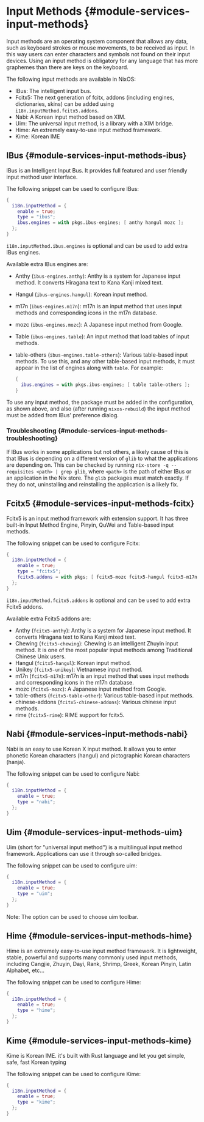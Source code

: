 # Input Methods {#module-services-input-methods}

Input methods are an operating system component that allows any data, such as
keyboard strokes or mouse movements, to be received as input. In this way
users can enter characters and symbols not found on their input devices.
Using an input method is obligatory for any language that has more graphemes
than there are keys on the keyboard.

The following input methods are available in NixOS:

  - IBus: The intelligent input bus.
  - Fcitx5: The next generation of fcitx, addons (including engines, dictionaries, skins) can be added using `i18n.inputMethod.fcitx5.addons`.
  - Nabi: A Korean input method based on XIM.
  - Uim: The universal input method, is a library with a XIM bridge.
  - Hime: An extremely easy-to-use input method framework.
  - Kime: Korean IME

## IBus {#module-services-input-methods-ibus}

IBus is an Intelligent Input Bus. It provides full featured and user
friendly input method user interface.

The following snippet can be used to configure IBus:

```nix
{
  i18n.inputMethod = {
    enable = true;
    type = "ibus";
    ibus.engines = with pkgs.ibus-engines; [ anthy hangul mozc ];
  };
}
```

`i18n.inputMethod.ibus.engines` is optional and can be used
to add extra IBus engines.

Available extra IBus engines are:

  - Anthy (`ibus-engines.anthy`): Anthy is a system for
    Japanese input method. It converts Hiragana text to Kana Kanji mixed text.
  - Hangul (`ibus-engines.hangul`): Korean input method.
  - m17n (`ibus-engines.m17n`): m17n is an input method that
    uses input methods and corresponding icons in the m17n database.
  - mozc (`ibus-engines.mozc`): A Japanese input method from
    Google.
  - Table (`ibus-engines.table`): An input method that load
    tables of input methods.
  - table-others (`ibus-engines.table-others`): Various
    table-based input methods. To use this, and any other table-based input
    methods, it must appear in the list of engines along with
    `table`. For example:

    ```nix
    {
      ibus.engines = with pkgs.ibus-engines; [ table table-others ];
    }
    ```

To use any input method, the package must be added in the configuration, as
shown above, and also (after running `nixos-rebuild`) the
input method must be added from IBus' preference dialog.

### Troubleshooting {#module-services-input-methods-troubleshooting}

If IBus works in some applications but not others, a likely cause of this
is that IBus is depending on a different version of `glib`
to what the applications are depending on. This can be checked by running
`nix-store -q --requisites <path> | grep glib`,
where `<path>` is the path of either IBus or an
application in the Nix store. The `glib` packages must
match exactly. If they do not, uninstalling and reinstalling the
application is a likely fix.

## Fcitx5 {#module-services-input-methods-fcitx}

Fcitx5 is an input method framework with extension support. It has three
built-in Input Method Engine, Pinyin, QuWei and Table-based input methods.

The following snippet can be used to configure Fcitx:

```nix
{
  i18n.inputMethod = {
    enable = true;
    type = "fcitx5";
    fcitx5.addons = with pkgs; [ fcitx5-mozc fcitx5-hangul fcitx5-m17n ];
  };
}
```

`i18n.inputMethod.fcitx5.addons` is optional and can be
used to add extra Fcitx5 addons.

Available extra Fcitx5 addons are:

  - Anthy (`fcitx5-anthy`): Anthy is a system for
    Japanese input method. It converts Hiragana text to Kana Kanji mixed text.
  - Chewing (`fcitx5-chewing`): Chewing is an
    intelligent Zhuyin input method. It is one of the most popular input
    methods among Traditional Chinese Unix users.
  - Hangul (`fcitx5-hangul`): Korean input method.
  - Unikey (`fcitx5-unikey`): Vietnamese input method.
  - m17n (`fcitx5-m17n`): m17n is an input method that
    uses input methods and corresponding icons in the m17n database.
  - mozc (`fcitx5-mozc`): A Japanese input method from
    Google.
  - table-others (`fcitx5-table-other`): Various
    table-based input methods.
  - chinese-addons (`fcitx5-chinese-addons`): Various chinese input methods.
  - rime (`fcitx5-rime`): RIME support for fcitx5.

## Nabi {#module-services-input-methods-nabi}

Nabi is an easy to use Korean X input method. It allows you to enter
phonetic Korean characters (hangul) and pictographic Korean characters
(hanja).

The following snippet can be used to configure Nabi:

```nix
{
  i18n.inputMethod = {
    enable = true;
    type = "nabi";
  };
}
```

## Uim {#module-services-input-methods-uim}

Uim (short for "universal input method") is a multilingual input method
framework. Applications can use it through so-called bridges.

The following snippet can be used to configure uim:

```nix
{
  i18n.inputMethod = {
    enable = true;
    type = "uim";
  };
}
```

Note: The [](#opt-i18n.inputMethod.uim.toolbar) option can be
used to choose uim toolbar.

## Hime {#module-services-input-methods-hime}

Hime is an extremely easy-to-use input method framework. It is lightweight,
stable, powerful and supports many commonly used input methods, including
Cangjie, Zhuyin, Dayi, Rank, Shrimp, Greek, Korean Pinyin, Latin Alphabet,
etc...

The following snippet can be used to configure Hime:

```nix
{
  i18n.inputMethod = {
    enable = true;
    type = "hime";
  };
}
```

## Kime {#module-services-input-methods-kime}

Kime is Korean IME. it's built with Rust language and let you get simple, safe, fast Korean typing

The following snippet can be used to configure Kime:

```nix
{
  i18n.inputMethod = {
    enable = true;
    type = "kime";
  };
}
```

